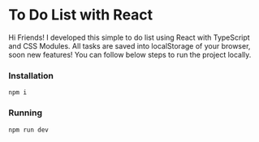 # To Do List with React

Hi Friends! I developed this simple to do list using React with TypeScript and CSS Modules.
All tasks are saved into localStorage of your browser, soon new features!
You can follow below steps to run the project locally.

### Installation
`npm i`

### Running
`npm run dev`